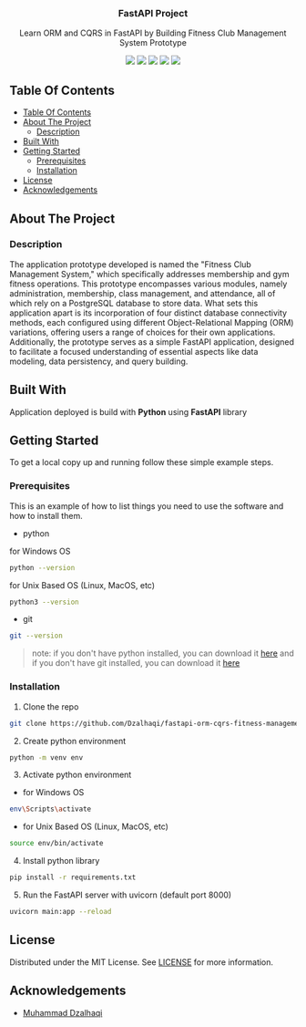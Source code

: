 <br/>
<p align="center">
  <h3 align="center">
    FastAPI Project
  </h3>

  <p align="center">
    Learn ORM and CQRS in FastAPI by Building Fitness Club Management System Prototype
    <br/>
  </p>
</p>

<p align="center">
  <p align="center">
    <img src="https://img.shields.io/github/downloads/dzalhaqi/fastapi-orm-cqrs-fitness-management-system/total"/>
    <img src="https://img.shields.io/github/contributors/dzalhaqi/fastapi-orm-cqrs-fitness-management-system?color=dark-green"/>
    <img src="https://img.shields.io/github/forks/dzalhaqi/fastapi-orm-cqrs-fitness-management-system?style=social"/>
    <img src="https://img.shields.io/github/issues/dzalhaqi/fastapi-orm-cqrs-fitness-management-system"/>
    <img src="https://img.shields.io/github/license/dzalhaqi/fastapi-orm-cqrs-fitness-management-system"/>
  </p>
</p>

## Table Of Contents

- [Table Of Contents](#table-of-contents)
- [About The Project](#about-the-project)
  - [Description](#description)
- [Built With](#built-with)
- [Getting Started](#getting-started)
  - [Prerequisites](#prerequisites)
  - [Installation](#installation)
- [License](#license)
- [Acknowledgements](#acknowledgements)

## About The Project

### Description
The application prototype developed is named the "Fitness Club Management System," which specifically addresses membership and gym fitness operations. This prototype encompasses various modules, namely administration, membership, class management, and attendance, all of which rely on a PostgreSQL database to store data. What sets this application apart is its incorporation of four distinct database connectivity methods, each configured using different Object-Relational Mapping (ORM) variations, offering users a range of choices for their own applications. Additionally, the prototype serves as a simple FastAPI application, designed to facilitate a focused understanding of essential aspects like data modeling, data persistency, and query building.

## Built With

Application deployed is build with **Python** using **FastAPI** library 

## Getting Started

To get a local copy up and running follow these simple example steps.

### Prerequisites

This is an example of how to list things you need to use the software and how to install them.

* python

for Windows OS
```sh
python --version 
```

for Unix Based OS (Linux, MacOS, etc)
```sh
python3 --version 
```

* git

```sh
git --version 
```

> note: if you don't have python installed, you can download it [here](https://www.python.org/downloads/) and if you don't have git installed, you can download it [here](https://git-scm.com/downloads)

### Installation

1. Clone the repo

```sh
git clone https://github.com/Dzalhaqi/fastapi-orm-cqrs-fitness-management-system.git
```

2. Create python environment

```sh
python -m venv env
```

3. Activate python environment

* for Windows OS
```sh
env\Scripts\activate
```

* for Unix Based OS (Linux, MacOS, etc)
```sh
source env/bin/activate
```

4. Install python library

```sh
pip install -r requirements.txt
```

5. Run the FastAPI server with uvicorn (default port 8000)

```sh
uvicorn main:app --reload
```

## License

Distributed under the MIT License. See [LICENSE](https://github.com/dzalhaqi/pa-mlops/blob/main/LICENSE.md) for more information.

## Acknowledgements

* [Muhammad Dzalhaqi](https://github.com/dzalhaqi/)
